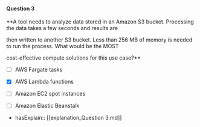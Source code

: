 #### Question  3

**A tool needs to analyze data stored in an Amazon S3 bucket. Processing the data takes a few seconds and results are

then written to another S3 bucket. Less than 256 MB of memory is needed to run the process. What would be the MOST

cost-effective compute solutions for this use case?**

- [ ] AWS Fargate tasks

- [x] AWS Lambda functions

- [ ] Amazon EC2 spot instances

- [ ] Amazon Elastic Beanstalk

- hasExplain:: [[explanation_Question  3.md]]
